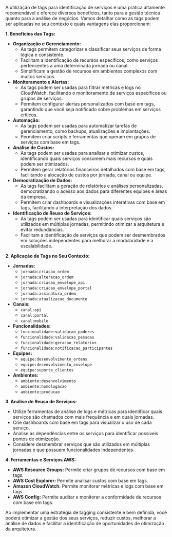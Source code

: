 A utilização de tags para identificação de serviços é uma prática altamente recomendável e oferece diversos benefícios, tanto para a gestão técnica quanto para a análise de negócios. Vamos detalhar como as tags podem ser aplicadas no seu contexto e quais vantagens elas proporcionam:

**1. Benefícios das Tags:**

* **Organização e Gerenciamento:**
  * As tags permitem categorizar e classificar seus serviços de forma lógica e consistente.
  * Facilitam a identificação de recursos específicos, como serviços pertencentes a uma determinada jornada ou canal.
  * Simplificam a gestão de recursos em ambientes complexos com muitos serviços.
* **Monitoramento e Alertas:**
  * As tags podem ser usadas para filtrar métricas e logs no CloudWatch, facilitando o monitoramento de serviços específicos ou grupos de serviços.
  * Permitem configurar alertas personalizados com base em tags, garantindo que você seja notificado sobre problemas em serviços críticos.
* **Automação:**
  * As tags podem ser usadas para automatizar tarefas de gerenciamento, como backups, atualizações e implantações.
  * Permitem criar scripts e ferramentas que operam em grupos de serviços com base em tags.
* **Análise de Custos:**
  * As tags podem ser usadas para analisar e otimizar custos, identificando quais serviços consomem mais recursos e quais podem ser otimizados.
  * Permitem gerar relatórios financeiros detalhados com base em tags, facilitando a alocação de custos por jornada, canal ou equipe.
* **Democratização de Dados:**
  * As tags facilitam a geração de relatórios e análises personalizadas, democratizando o acesso aos dados para diferentes equipes e áreas da empresa.
  * Permitem criar dashboards e visualizações interativas com base em tags, facilitando a interpretação dos dados.
* **Identificação de Reuso de Serviços:**
  * As tags podem ser usadas para identificar quais serviços são utilizados em múltiplas jornadas, permitindo otimizar a arquitetura e evitar redundâncias.
  * Facilitam a identificação de serviços que podem ser desmembrados em soluções independentes para melhorar a modularidade e a escalabilidade.

**2. Aplicação de Tags no Seu Contexto:**

* **Jornadas:**
  * `jornada:criacao_ordem`
  * `jornada:alteracao_ordem`
  * `jornada:criacao_envelope_api`
  * `jornada:criacao_envelope_portal`
  * `jornada:assinatura_ordem`
  * `jornada:atualizacao_documento`
* **Canais:**
  * `canal:api`
  * `canal:portal`
  * `canal:mobile`
* **Funcionalidades:**
  * `funcionalidade:validacao_poderes`
  * `funcionalidade:validacao_pessoas`
  * `funcionalidade:geracao_relatorios`
  * `funcionalidade:notificacao_participantes`
* **Equipes:**
  * `equipe:desenvolvimento_ordens`
  * `equipe:desenvolvimento_envelope`
  * `equipe:suporte_clientes`
* **Ambientes:**
  * `ambiente:desenvolvimento`
  * `ambiente:homologacao`
  * `ambiente:producao`

**3. Análise de Reuso de Serviços:**

* Utilize ferramentas de análise de logs e métricas para identificar quais serviços são chamados com mais frequência e em quais jornadas.
* Crie dashboards com base em tags para visualizar o uso de cada serviço.
* Analise as dependências entre os serviços para identificar possíveis pontos de otimização.
* Considere desmembrar serviços que são utilizados em múltiplas jornadas e que possuem funcionalidades independentes.

**4. Ferramentas e Serviços AWS:**

* **AWS Resource Groups:** Permite criar grupos de recursos com base em tags.
* **AWS Cost Explorer:** Permite analisar custos com base em tags.
* **Amazon CloudWatch:** Permite monitorar métricas e logs com base em tags.
* **AWS Config:** Permite auditar e monitorar a conformidade de recursos com base em tags.

Ao implementar uma estratégia de tagging consistente e bem definida, você poderá otimizar a gestão dos seus serviços, reduzir custos, melhorar a análise de dados e facilitar a identificação de oportunidades de otimização da arquitetura.
